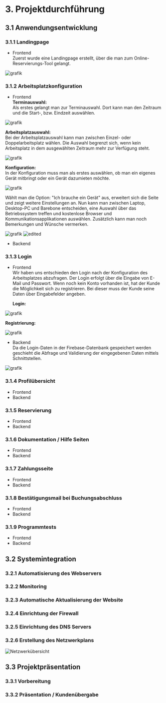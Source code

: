 # 3. Projektdurchführung

## 3.1 Anwendungsentwicklung
### 3.1.1 Landingpage
* Frontend </br>
Zuerst wurde eine Landingpage erstellt, über die man zum Online-Reservierungs-Tool gelangt. </p>

![grafik](https://user-images.githubusercontent.com/72852065/214048801-516693a6-b6cb-4e47-a470-0658e38f95d4.png)

### 3.1.2 Arbeitsplatzkonfiguration
* Frontend </br>
<strong>Terminauswahl: </strong> </br>
Als erstes gelangt man zur Terminauswahl. Dort kann man den Zeitraum und die Start-, bzw. Eindzeit auswählen.</p>

![grafik](https://user-images.githubusercontent.com/72852065/214051100-b5c7c2e9-46d4-47be-acec-2c0f92d36e3f.png) </p>

<strong>Arbeitsplatzauswahl:</strong></br>
Bei der Arbeitsplatzauswahl kann man zwischen Einzel- oder Doppelarbeitsplatz wählen. Die Auswahl begrenzt sich, wenn kein Arbeitsplatz in dem ausgewählten Zeitraum mehr zur Verfügung steht. </p>

![grafik](https://user-images.githubusercontent.com/72852065/214238131-8b658d7c-9440-4e11-8902-e0bc2cb3db5e.png) </p>

<strong>Konfiguration:</strong></br>
In der Konfiguration muss man als erstes auswählen, ob man ein eigenes Gerät mitbringt oder ein Gerät dazumieten möchte.

![grafik](https://user-images.githubusercontent.com/72852065/214238195-7e06409d-9df7-4db1-ae86-0135241227f9.png) </p>

Wählt man die Option: "Ich brauche ein Gerät" aus, erweitert sich die Seite und zeigt weitere Einstellungen an. Nun kann man zwischen Laptop, Desktop-PC und Barebone entscheiden, eine Auswahl über das Betriebssystem treffen und kostenlose Browser und Kommunikationsapplikationen auswählen. Zusätzlich kann man noch  Bemerkungen und Wünsche vermerken. </p>

![grafik](https://user-images.githubusercontent.com/72852065/214238626-97ce8523-f0ab-4072-9268-28c2ba0c282a.png)
![edited](https://user-images.githubusercontent.com/72852065/214238361-8646f52c-9586-41d5-8a88-c2136ac99559.png) </p>


* Backend

### 3.1.3 Login
* Frontend </br>
Wir haben uns entschieden den Login nach der Konfiguration des Arbeitsplatzes abzufragen. Der Login erfolgt über die Eingabe von E-Mail und Passwort. Wenn noch kein Konto vorhanden ist, hat der Kunde die Möglichkeit sich zu registrieren. Bei dieser muss der Kunde seine Daten über Eingabefelder angeben. </p>
<strong>Login:</strong> </p>

![grafik](https://user-images.githubusercontent.com/72852065/214049304-9c73a252-9f38-41df-b893-3d81c5c005c1.png) </p>

<strong>Registrierung:</strong> </p>

![grafik](https://user-images.githubusercontent.com/72852065/214049524-e6706c16-2728-41c2-8bfa-6ebdd5f9c855.png) </p>

* Backend </br>
Da die Login-Daten in der Firebase-Datenbank gespeichert werden geschieht die Abfrage und Validierung der eingegebenen Daten mittels Schnittstellen. </p>

![grafik](https://user-images.githubusercontent.com/72852065/214237752-5b196db3-43d0-4670-8496-c3400c6bacda.png)


### 3.1.4 Profilübersicht
* Frontend
* Backend
### 3.1.5 Reservierung
* Frontend
* Backend
### 3.1.6 Dokumentation / Hilfe Seiten
* Frontend
* Backend
### 3.1.7 Zahlungsseite
* Frontend
* Backend
### 3.1.8 Bestätigungsmail bei Buchungsabschluss
* Frontend
* Backend
### 3.1.9 Programmtests
* Frontend
* Backend

## 3.2 Systemintegration
### 3.2.1 Automatisierung des Webservers
### 3.2.2 Monitoring
### 3.2.3 Automatische Aktualisierung der Website
### 3.2.4 Einrichtung der Firewall
### 3.2.5 Einrichtung des DNS Servers
### 3.2.6 Erstellung des Netzwerkplans
![Netzwerkübersicht](https://user-images.githubusercontent.com/72852065/212857433-0980954b-f5f4-4e52-86f0-db2f07fc1af8.png)

## 3.3 Projektpräsentation
### 3.3.1 Vorbereitung
### 3.3.2 Präsentation / Kundenübergabe
